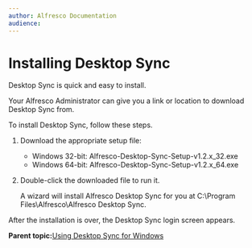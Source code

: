 ```yaml
---
author: Alfresco Documentation
audience: 
---
```


# Installing Desktop Sync

Desktop Sync is quick and easy to install.

Your Alfresco Administrator can give you a link or location to download Desktop Sync from.

To install Desktop Sync, follow these steps.

1.  Download the appropriate setup file:

    -   Windows 32-bit: Alfresco-Desktop-Sync-Setup-v1.2.x\_32.exe
    -   Windows 64-bit: Alfresco-Desktop-Sync-Setup-v1.2.x\_64.exe
2.  Double-click the downloaded file to run it.

    A wizard will install Alfresco Desktop Sync for you at C:\\Program Files\\Alfresco\\Alfresco Desktop Sync.


After the installation is over, the Desktop Sync login screen appears.

**Parent topic:**[Using Desktop Sync for Windows](../concepts/desktopsync-using.md)


